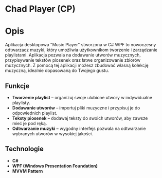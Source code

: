 # Chad Player (CP)

# Opis

Aplikacja desktopowa "Music Player" stworzona w C# WPF to nowoczesny odtwarzacz muzyki, który umożliwia użytkownikom tworzenie i zarządzanie playlistami. Aplikacja pozwala na dodawanie utworów muzycznych, przypisywanie tekstów piosenek oraz łatwe organizowanie zbiorów muzycznych. Z pomocą tej aplikacji możesz zbudować własną kolekcję muzyczną, idealnie dopasowaną do Twojego gustu.

## Funkcje

- **Tworzenie playlist** – organizuj swoje ulubione utwory w indywidualne playlisty.
- **Dodawanie utworów** – importuj pliki muzyczne i przypisuj je do odpowiednich playlist.
- **Teksty piosenek** – dodawaj teksty do swoich utworów, aby zawsze mieć je pod ręką.
- **Odtwarzanie muzyki** – wygodny interfejs pozwala na odtwarzanie wybranych utworów w wysokiej jakości.

## Technologie

- **C#**
- **WPF (Windows Presentation Foundation)**
- **MVVM Pattern**

